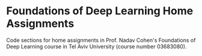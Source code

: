 # Foundations of Deep Learning Home Assignments
Code sections for home assignments in Prof. Nadav Cohen's Foundations of Deep Learning course in Tel Aviv University (course number 03683080).
